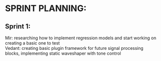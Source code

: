 # SPRINT PLANNING:

## Sprint 1:
Mir: researching how to implement regression models and start working on creating a basic one to test  
Vedant: creating basic plugin framework for future signal processing blocks, implementing static waveshaper with tone control

